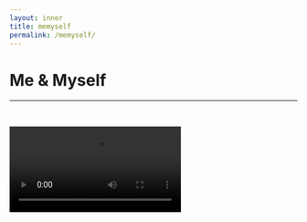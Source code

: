 ```yaml
---
layout: inner
title: memyself
permalink: /memyself/
---
```



# Me & Myself
---

<p>&nbsp;
</p>

<video src="concert-toulouse_final (1).mp4" controls>
</video>
